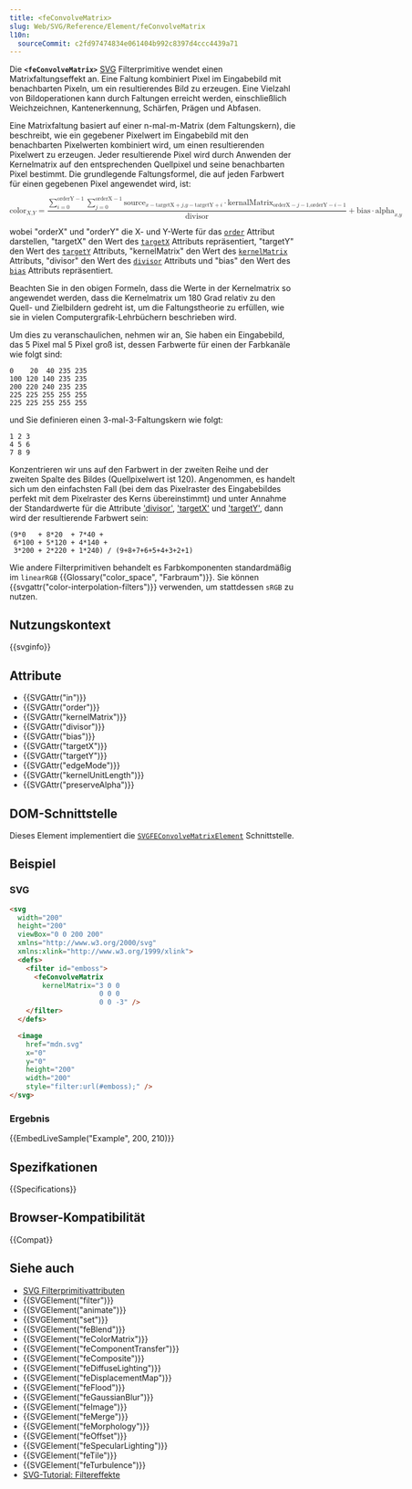 ```yaml
---
title: <feConvolveMatrix>
slug: Web/SVG/Reference/Element/feConvolveMatrix
l10n:
  sourceCommit: c2fd97474834e061404b992c8397d4ccc4439a71
---
```


Die **`<feConvolveMatrix>`** [SVG](/de/docs/Web/SVG) Filterprimitive wendet einen Matrixfaltungseffekt an. Eine Faltung kombiniert Pixel im Eingabebild mit benachbarten Pixeln, um ein resultierendes Bild zu erzeugen. Eine Vielzahl von Bildoperationen kann durch Faltungen erreicht werden, einschließlich Weichzeichnen, Kantenerkennung, Schärfen, Prägen und Abfasen.

Eine Matrixfaltung basiert auf einer n-mal-m-Matrix (dem Faltungskern), die beschreibt, wie ein gegebener Pixelwert im Eingabebild mit den benachbarten Pixelwerten kombiniert wird, um einen resultierenden Pixelwert zu erzeugen. Jeder resultierende Pixel wird durch Anwenden der Kernelmatrix auf den entsprechenden Quellpixel und seine benachbarten Pixel bestimmt. Die grundlegende Faltungsformel, die auf jeden Farbwert für einen gegebenen Pixel angewendet wird, ist:

<!-- prettier-ignore-start -->
<math display="block">
  <semantics><mrow><mrow><msub><mi>color</mi><mrow><mi>X</mi><mi>,</mi><mi>Y</mi></mrow></msub><mo stretchy="false">=</mo><mrow><mfrac><mrow><mrow><mrow><munderover><mo stretchy="false">∑</mo><mrow><mrow><mi>i</mi><mo stretchy="false">=</mo><mn>0</mn></mrow></mrow><mrow><mrow><mi>orderY</mi><mo stretchy="false">−</mo><mn>1</mn></mrow></mrow></munderover><mrow><munderover><mo stretchy="false">∑</mo><mrow><mrow><mi>j</mi><mo stretchy="false">=</mo><mn>0</mn></mrow></mrow><mrow><mrow><mi>orderX</mi><mo stretchy="false">−</mo><mn>1</mn></mrow></mrow></munderover><msub><mi>source</mi><mrow><mrow><mrow><mi>x</mi><mo stretchy="false">−</mo><mi>targetX</mi></mrow><mo stretchy="false">+</mo><mi>j</mi></mrow><mi>,</mi><mrow><mrow><mi>y</mi><mo stretchy="false">−</mo><mi mathvariant="italic">targetY</mi></mrow><mo stretchy="false">+</mo><mi>i</mi></mrow></mrow></msub></mrow></mrow><mo stretchy="false">⋅</mo><msub><mi>kernalMatrix</mi><mrow><mrow><mrow><mi>orderX</mi><mo stretchy="false">−</mo><mi>j</mi></mrow><mo stretchy="false">−</mo><mn>1,</mn></mrow><mrow><mrow><mi>orderY</mi><mo stretchy="false">−</mo><mi>i</mi></mrow><mo stretchy="false">−</mo><mn>1</mn></mrow></mrow></msub></mrow></mrow><mrow><mi>divisor</mi></mrow></mfrac><mo stretchy="false">+</mo><mrow><mi>bias</mi><mo stretchy="false">⋅</mo><msub><mi>alpha</mi><mrow><mi>x</mi><mi>,</mi><mi>y</mi></mrow></msub></mrow></mrow></mrow></mrow><annotation encoding="TeX">\left(color\right)_{X , Y} = \frac{\sum_{i = 0}^{orderY - 1} \sum_{j = 0}^{orderX - 1} \left(source\right)_{x - targetX + j , y - \mathit{targetY} + i} \cdot \left(kernalMatrix\right)_{orderX - j - 1, orderY - i - 1}}{divisor} + bias \cdot \left(alpha\right)_{x , y}</annotation></semantics>
</math>
<!-- prettier-ignore-end -->

wobei "orderX" und "orderY" die X- und Y-Werte für das [`order`](https://www.w3.org/TR/SVG11/filters.html#feConvolveMatrixElementOrderAttribute) Attribut darstellen, "targetX" den Wert des [`targetX`](https://www.w3.org/TR/SVG11/filters.html#feConvolveMatrixElementTargetXAttribute) Attributs repräsentiert, "targetY" den Wert des [`targetY`](https://www.w3.org/TR/SVG11/filters.html#feConvolveMatrixElementTargetYAttribute) Attributs, "kernelMatrix" den Wert des [`kernelMatrix`](https://www.w3.org/TR/SVG11/filters.html#feConvolveMatrixElementKernelMatrixAttribute) Attributs, "divisor" den Wert des [`divisor`](https://www.w3.org/TR/SVG11/filters.html#feConvolveMatrixElementDivisorAttribute) Attributs und "bias" den Wert des [`bias`](https://www.w3.org/TR/SVG11/filters.html#feConvolveMatrixElementBiasAttribute) Attributs repräsentiert.

Beachten Sie in den obigen Formeln, dass die Werte in der Kernelmatrix so angewendet werden, dass die Kernelmatrix um 180 Grad relativ zu den Quell- und Zielbildern gedreht ist, um die Faltungstheorie zu erfüllen, wie sie in vielen Computergrafik-Lehrbüchern beschrieben wird.

Um dies zu veranschaulichen, nehmen wir an, Sie haben ein Eingabebild, das 5 Pixel mal 5 Pixel groß ist, dessen Farbwerte für einen der Farbkanäle wie folgt sind:

```plain
0    20  40 235 235
100 120 140 235 235
200 220 240 235 235
225 225 255 255 255
225 225 255 255 255
```

und Sie definieren einen 3-mal-3-Faltungskern wie folgt:

```plain
1 2 3
4 5 6
7 8 9
```

Konzentrieren wir uns auf den Farbwert in der zweiten Reihe und der zweiten Spalte des Bildes (Quellpixelwert ist 120). Angenommen, es handelt sich um den einfachsten Fall (bei dem das Pixelraster des Eingabebildes perfekt mit dem Pixelraster des Kerns übereinstimmt) und unter Annahme der Standardwerte für die Attribute ['divisor'](https://www.w3.org/TR/SVG11/filters.html#feConvolveMatrixElementDivisorAttribute), ['targetX'](https://www.w3.org/TR/SVG11/filters.html#feConvolveMatrixElementTargetXAttribute) und ['targetY'](https://www.w3.org/TR/SVG11/filters.html#feConvolveMatrixElementTargetYAttribute), dann wird der resultierende Farbwert sein:

```plain
(9*0   + 8*20  + 7*40 +
 6*100 + 5*120 + 4*140 +
 3*200 + 2*220 + 1*240) / (9+8+7+6+5+4+3+2+1)
```

Wie andere Filterprimitiven behandelt es Farbkomponenten standardmäßig im `linearRGB` {{Glossary("color_space", "Farbraum")}}. Sie können {{svgattr("color-interpolation-filters")}} verwenden, um stattdessen `sRGB` zu nutzen.

## Nutzungskontext

{{svginfo}}

## Attribute

- {{SVGAttr("in")}}
- {{SVGAttr("order")}}
- {{SVGAttr("kernelMatrix")}}
- {{SVGAttr("divisor")}}
- {{SVGAttr("bias")}}
- {{SVGAttr("targetX")}}
- {{SVGAttr("targetY")}}
- {{SVGAttr("edgeMode")}}
- {{SVGAttr("kernelUnitLength")}}
- {{SVGAttr("preserveAlpha")}}

## DOM-Schnittstelle

Dieses Element implementiert die [`SVGFEConvolveMatrixElement`](/de/docs/Web/API/SVGFEConvolveMatrixElement) Schnittstelle.

## Beispiel

### SVG

```html
<svg
  width="200"
  height="200"
  viewBox="0 0 200 200"
  xmlns="http://www.w3.org/2000/svg"
  xmlns:xlink="http://www.w3.org/1999/xlink">
  <defs>
    <filter id="emboss">
      <feConvolveMatrix
        kernelMatrix="3 0 0
                      0 0 0
                      0 0 -3" />
    </filter>
  </defs>

  <image
    href="mdn.svg"
    x="0"
    y="0"
    height="200"
    width="200"
    style="filter:url(#emboss);" />
</svg>
```

### Ergebnis

{{EmbedLiveSample("Example", 200, 210)}}

## Spezifkationen

{{Specifications}}

## Browser-Kompatibilität

{{Compat}}

## Siehe auch

- [SVG Filterprimitivattributen](/de/docs/Web/SVG/Reference/Attribute#filter_primitive_attributes)
- {{SVGElement("filter")}}
- {{SVGElement("animate")}}
- {{SVGElement("set")}}
- {{SVGElement("feBlend")}}
- {{SVGElement("feColorMatrix")}}
- {{SVGElement("feComponentTransfer")}}
- {{SVGElement("feComposite")}}
- {{SVGElement("feDiffuseLighting")}}
- {{SVGElement("feDisplacementMap")}}
- {{SVGElement("feFlood")}}
- {{SVGElement("feGaussianBlur")}}
- {{SVGElement("feImage")}}
- {{SVGElement("feMerge")}}
- {{SVGElement("feMorphology")}}
- {{SVGElement("feOffset")}}
- {{SVGElement("feSpecularLighting")}}
- {{SVGElement("feTile")}}
- {{SVGElement("feTurbulence")}}
- [SVG-Tutorial: Filtereffekte](/de/docs/Web/SVG/Tutorials/SVG_from_scratch/Filter_effects)
